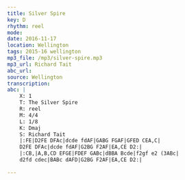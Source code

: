 ```yaml
---
title: Silver Spire
key: D
rhythm: reel
mode: 
date: 2016-11-17
location: Wellington
tags: 2015-16 wellington
mp3_file: /mp3/silver-spire.mp3
mp3_url: Richard Tait 
abc_url: 
source: Wellington
transcription:
abc: |
    X: 1
    T: The Silver Spire
    R: reel
    M: 4/4
    L: 1/8
    K: Dmaj
    S: Richard Tait
    |:FE|D2FE DFAc|dcde fdAF|GABG FGAF|GFED CEA,C|
    D2FE DFAc|dcde fdAF|G2BG F2AF|EA,CE D2:|
    |:CB,|A,B,CD EFGE|FDEF GABc|dBBA Bcde|f2gf e2 (3ABc|
    d2fd cdec|BABc dAFD|G2BG F2AF|EA,CE D2:|
    
---
```



